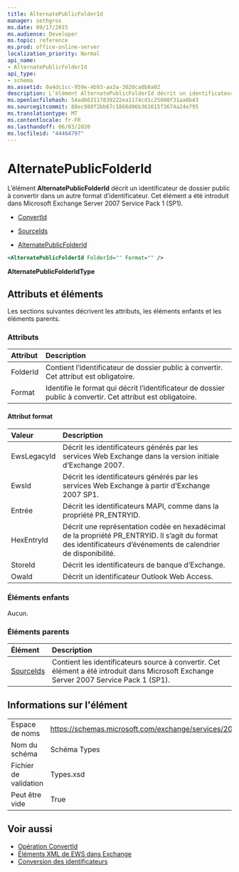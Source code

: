 ```yaml
---
title: AlternatePublicFolderId
manager: sethgros
ms.date: 09/17/2015
ms.audience: Developer
ms.topic: reference
ms.prod: office-online-server
localization_priority: Normal
api_name:
- AlternatePublicFolderId
api_type:
- schema
ms.assetid: 0a4dc1cc-959e-4b93-aa3a-3020ca8b8a02
description: L’élément AlternatePublicFolderId décrit un identificateur de dossier public à convertir dans un autre format d’identificateur. Cet élément a été introduit dans Microsoft Exchange Server 2007 Service Pack 1 (SP1).
ms.openlocfilehash: 54ad663117839222ea1174cd1c25600f31aa6b43
ms.sourcegitcommit: 88ec988f2bb67c1866d06b361615f3674a24e795
ms.translationtype: MT
ms.contentlocale: fr-FR
ms.lasthandoff: 06/03/2020
ms.locfileid: "44464797"
---
```

# <a name="alternatepublicfolderid"></a>AlternatePublicFolderId

L’élément **AlternatePublicFolderId** décrit un identificateur de dossier public à convertir dans un autre format d’identificateur. Cet élément a été introduit dans Microsoft Exchange Server 2007 Service Pack 1 (SP1). 
  
- [ConvertId](convertid.md)
  
- [SourceIds](sourceids.md)
  
- [AlternatePublicFolderId](alternatepublicfolderid.md)
  
```xml
<AlternatePublicFolderId FolderId="" Format="" />
```

 **AlternatePublicFolderIdType**
## <a name="attributes-and-elements"></a>Attributs et éléments

Les sections suivantes décrivent les attributs, les éléments enfants et les éléments parents.
  
### <a name="attributes"></a>Attributs

|**Attribut**|**Description**|
|:-----|:-----|
|FolderId  <br/> |Contient l’identificateur de dossier public à convertir. Cet attribut est obligatoire.  <br/> |
|Format  <br/> |Identifie le format qui décrit l’identificateur de dossier public à convertir. Cet attribut est obligatoire.  <br/> |
   
#### <a name="format-attribute"></a>Attribut format

|**Valeur**|**Description**|
|:-----|:-----|
|EwsLegacyId  <br/> |Décrit les identificateurs générés par les services Web Exchange dans la version initiale d’Exchange 2007.  <br/> |
|EwsId  <br/> |Décrit les identificateurs générés par les services Web Exchange à partir d’Exchange 2007 SP1.  <br/> |
|Entrée  <br/> |Décrit les identificateurs MAPI, comme dans la propriété PR_ENTRYID.  <br/> |
|HexEntryId  <br/> |Décrit une représentation codée en hexadécimal de la propriété PR_ENTRYID. Il s’agit du format des identificateurs d’événements de calendrier de disponibilité.  <br/> |
|StoreId  <br/> |Décrit les identificateurs de banque d’Exchange.  <br/> |
|OwaId  <br/> |Décrit un identificateur Outlook Web Access.  <br/> |
   
### <a name="child-elements"></a>Éléments enfants

Aucun.
  
### <a name="parent-elements"></a>Éléments parents

|**Élément**|**Description**|
|:-----|:-----|
|[SourceIds](sourceids.md) <br/> |Contient les identificateurs source à convertir. Cet élément a été introduit dans Microsoft Exchange Server 2007 Service Pack 1 (SP1).  <br/> |
   
## <a name="element-information"></a>Informations sur l'élément

|||
|:-----|:-----|
|Espace de noms  <br/> |https://schemas.microsoft.com/exchange/services/2006/types  <br/> |
|Nom du schéma  <br/> |Schéma Types  <br/> |
|Fichier de validation  <br/> |Types.xsd  <br/> |
|Peut être vide  <br/> |True  <br/> |
   
## <a name="see-also"></a>Voir aussi

- [Opération ConvertId](convertid-operation.md)
- [Éléments XML de EWS dans Exchange](ews-xml-elements-in-exchange.md)
- [Conversion des identificateurs](https://msdn.microsoft.com/library/a5391746-b6ef-4f48-8fc8-8255258651aa%28Office.15%29.aspx)


